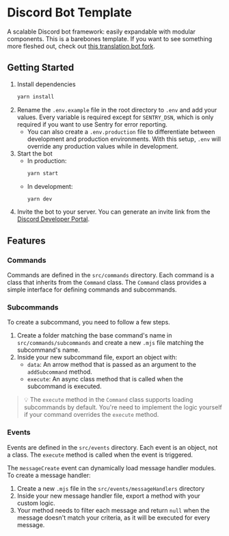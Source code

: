 # Discord Bot Template

A scalable Discord bot framework: easily expandable with modular components.
This is a barebones template. If you want to see something more fleshed out,
check out
[this translation bot fork](https://github.com/sethwalker1/Translation-Discord-Bot).

## Getting Started

1. Install dependencies
   ```bash
   yarn install
   ```
2. Rename the `.env.example` file in the root directory to `.env` and add your
   values. Every variable is required except for `SENTRY_DSN`, which is only
   required if you want to use Sentry for error reporting.
   - You can also create a `.env.production` file to differentiate between
     development and production environments. With this setup, `.env` will
     override any production values while in development.
3. Start the bot
   - In production:
     ```bash
     yarn start
     ```
   - In development:
     ```bash
     yarn dev
     ```
4. Invite the bot to your server. You can generate an invite link from the
   [Discord Developer Portal](https://discord.com/developers/applications).

## Features

### Commands

Commands are defined in the `src/commands` directory. Each command is a class
that inherits from the `Command` class. The `Command` class provides a simple
interface for defining commands and subcommands.

### Subcommands

To create a subcommand, you need to follow a few steps.

1. Create a folder matching the base command's name in
   `src/commands/subcommands` and create a new `.mjs` file matching the
   subcommand's name.
2. Inside your new subcommand file, export an object with:
   - `data`: An arrow method that is passed as an argument to the
     `addSubcommand` method.
   - `execute`: An async class method that is called when the subcommand is
   executed.

> 💡 The `execute` method in the `Command` class supports loading subcommands by default. You're need to implement the logic yourself if your command overrides the `execute` method.

### Events

Events are defined in the `src/events` directory. Each event is an object, not a
class. The `execute` method is called when the event is triggered.

The `messageCreate` event can dynamically load message handler modules. To
create a message handler:

1. Create a new `.mjs` file in the `src/events/messageHandlers` directory
2. Inside your new message handler file, export a method with your custom logic.
3. Your method needs to filter each message and return `null` when the message
   doesn't match your criteria, as it will be executed for every message.
